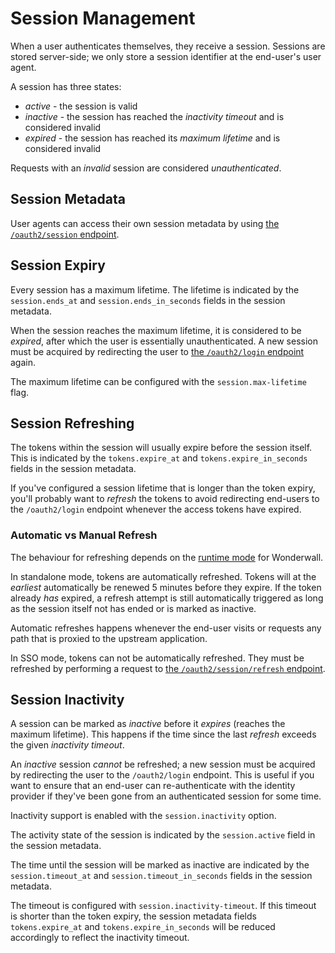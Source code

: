 # Session Management

When a user authenticates themselves, they receive a session. Sessions are stored server-side; we only store a session identifier at the end-user's user agent.

A session has three states:

- _active_ - the session is valid
- _inactive_ - the session has reached the _inactivity timeout_ and is considered invalid
- _expired_ - the session has reached its _maximum lifetime_ and is considered invalid

Requests with an _invalid_ session are considered _unauthenticated_.

## Session Metadata

User agents can access their own session metadata by using [the `/oauth2/session` endpoint](endpoints.md#oauth2session).

## Session Expiry

Every session has a maximum lifetime. 
The lifetime is indicated by the `session.ends_at` and `session.ends_in_seconds` fields in the session metadata.

When the session reaches the maximum lifetime, it is considered to be _expired_, after which the user is essentially unauthenticated.
A new session must be acquired by redirecting the user to [the `/oauth2/login` endpoint](endpoints.md#oauth2login) again.

The maximum lifetime can be configured with the `session.max-lifetime` flag.

## Session Refreshing

The tokens within the session will usually expire before the session itself.
This is indicated by the `tokens.expire_at` and `tokens.expire_in_seconds` fields in the session metadata.

If you've configured a session lifetime that is longer than the token expiry, you'll probably want to _refresh_ the tokens to avoid redirecting end-users to the `/oauth2/login` endpoint whenever the access tokens have expired.

### Automatic vs Manual Refresh

The behaviour for refreshing depends on the [runtime mode](configuration.md#modes) for Wonderwall.

In standalone mode, tokens are automatically refreshed. 
Tokens will at the _earliest_ automatically be renewed 5 minutes before they expire.
If the token already _has_ expired, a refresh attempt is still automatically triggered as long as the session itself not has ended or is marked as inactive.

Automatic refreshes happens whenever the end-user visits or requests any path that is proxied to the upstream application.

In SSO mode, tokens can not be automatically refreshed. They must be refreshed by performing a request to [the `/oauth2/session/refresh` endpoint](endpoints.md#oauth2sessionrefresh).

## Session Inactivity

A session can be marked as _inactive_ before it _expires_ (reaches the maximum lifetime).
This happens if the time since the last _refresh_ exceeds the given _inactivity timeout_.

An _inactive_ session _cannot_ be refreshed; a new session must be acquired by redirecting the user to the `/oauth2/login` endpoint.
This is useful if you want to ensure that an end-user can re-authenticate with the identity provider if they've been gone from an authenticated session for some time.

Inactivity support is enabled with the `session.inactivity` option.

The activity state of the session is indicated by the `session.active` field in the session metadata.

The time until the session will be marked as inactive are indicated by the `session.timeout_at` and `session.timeout_in_seconds` fields in the session metadata.

The timeout is configured with `session.inactivity-timeout`.
If this timeout is shorter than the token expiry, the session metadata fields `tokens.expire_at` and `tokens.expire_in_seconds` will be reduced accordingly to reflect the inactivity timeout.
